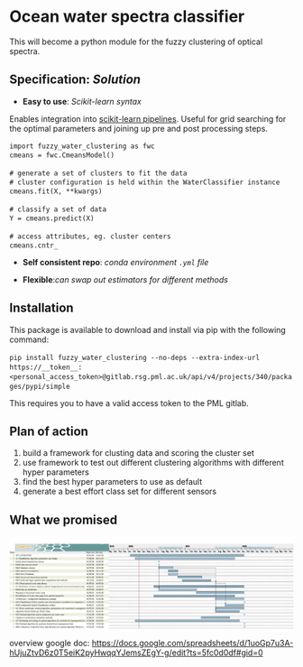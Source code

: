 # Ocean water spectra classifier

This will become a python module for the fuzzy clustering of optical spectra.

## __Specification__: _Solution_

* __Easy to use__: _Scikit-learn syntax_

Enables integration into [scikit-learn pipelines](https://scikit-learn.org/stable/modules/generated/sklearn.pipeline.Pipeline.html). Useful for grid searching for the optimal parameters and joining up pre and post processing steps.

```
import fuzzy_water_clustering as fwc
cmeans = fwc.CmeansModel()

# generate a set of clusters to fit the data
# cluster configuration is held within the WaterClassifier instance
cmeans.fit(X, **kwargs)

# classify a set of data
Y = cmeans.predict(X)

# access attributes, eg. cluster centers
cmeans.cntr_

```

* __Self consistent repo__: _conda environment `.yml` file_

* __Flexible__:_can swap out estimators for different methods_

## Installation

This package is available to download and install via pip with the following command:

  `pip install fuzzy_water_clustering --no-deps --extra-index-url https://__token__:<personal_access_token>@gitlab.rsg.pml.ac.uk/api/v4/projects/340/packages/pypi/simple`

This requires you to have a valid access token to the PML gitlab.

## Plan of action

1. build a framework for clusting data and scoring the cluster set
2. use framework to test out different clustering algorithms with different hyper parameters
3. find the best hyper parameters to use as default
4. generate a best effort class set for different sensors

## What we promised

![](docs/2020_CERTO_WP4_updated_Gannt.jpg)

overview google doc: https://docs.google.com/spreadsheets/d/1uoGp7u3A-hUjuZtvD6z0T5eiK2pyHwqqYJemsZEgY-g/edit?ts=5fc0d0df#gid=0
